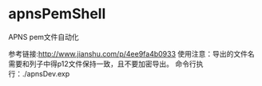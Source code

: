 # apnsPemShell
APNS pem文件自动化

参考链接:http://www.jianshu.com/p/4ee9fa4b0933
使用注意：导出的文件名需要和列子中得p12文件保持一致，且不要加密导出。
命令行执行：./apnsDev.exp
